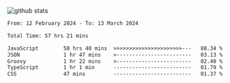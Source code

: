 
![github stats](https://github-readme-stats.vercel.app/api?username=realmahd1&show_icons=true&theme=codeSTACKr&hide_rank=true&count_private=true)

<!--START_SECTION:waka-->

```txt
From: 12 February 2024 - To: 13 March 2024

Total Time: 57 hrs 21 mins

JavaScript        50 hrs 40 mins  >>>>>>>>>>>>>>>>>>>>>>---   88.34 %
JSON              1 hr 47 mins    >------------------------   03.13 %
Groovy            1 hr 22 mins    >------------------------   02.40 %
TypeScript        1 hr 1 min      -------------------------   01.79 %
CSS               47 mins         -------------------------   01.37 %
```

<!--END_SECTION:waka-->

